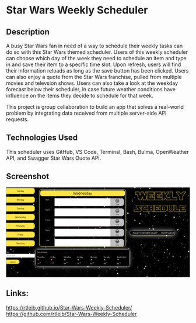 # Star Wars Weekly Scheduler
## Description
A busy Star Wars fan in need of a way to schedule their weekly tasks can do so with this Star Wars themed scheduler. Users of this weekly scheduler can choose which day of the week they need to schedule an item and type in and save their item to a specific time slot. Upon refresh, users will find their information reloads as long as the save button has been clicked. Users can also enjoy a quote from the Star Wars franchise, pulled from multiple movies and televsion shows.
Users can also take a look at the weekday forecast below their scheduler, in case future weather conditions have influence on the items they decide to schedule for that week.

This project is group collaboration to build an app that solves a real-world problem by integrating data received from multiple server-side API requests. 

## Technologies Used
This scheduler uses GitHub, VS Code, Terminal, Bash, Bulma, OpenWeather API, and Swagger Star Wars Quote API.

## Screenshot
![screen-shot](assets/images/Screen-Shot.png)

## Links:
https://rtleib.github.io/Star-Wars-Weekly-Scheduler/
https://github.com/rtleib/Star-Wars-Weekly-Scheduler

